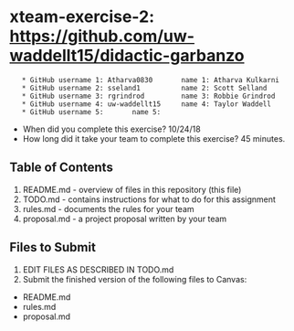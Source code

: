 # xteam-exercise-2: https://github.com/uw-waddellt15/didactic-garbanzo

       * GitHub username 1: Atharva0830       name 1: Atharva Kulkarni
       * GitHub username 2: sseland1          name 2: Scott Selland
       * GitHub username 3: rgrindrod         name 3: Robbie Grindrod
       * GitHub username 4: uw-waddellt15     name 4: Taylor Waddell
       * GitHub username 5:       name 5:
   * When did you complete this exercise? 
   10/24/18
   * How long did it take your team to complete this exercise? 
   45 minutes.
## Table of Contents

1. README.md - overview of files in this repository (this file)
2. TODO.md - contains instructions for what to do for this assignment
3. rules.md - documents the rules for your team
4. proposal.md - a project proposal written by your team

## Files to Submit

1. EDIT FILES AS DESCRIBED IN TODO.md
2. Submit the finished version of the following files to Canvas:

* README.md
* rules.md
* proposal.md
